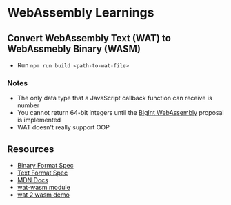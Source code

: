 # WebAssembly Learnings

## Convert WebAssembly Text (WAT) to WebAssmebly Binary (WASM)

- Run `npm run build <path-to-wat-file>`

### Notes

- The only data type that a JavaScript callback function can receive is number
- You cannot return 64-bit integers until the [BigInt WebAssembly](https://github.com/WebAssembly/JS-BigInt-integration) proposal is implemented
- WAT doesn't really support OOP

## Resources

- [Binary Format Spec](https://webassembly.github.io/spec/core/binary/index.html)
- [Text Format Spec](https://webassembly.github.io/spec/core/text/index.html)
- [MDN Docs](https://developer.mozilla.org/en-US/docs/WebAssembly/Understanding_the_text_format)
- [wat-wasm module](https://github.com/battlelinegames/wat-wasm)
- [wat 2 wasm demo](https://webassembly.github.io/wabt/demo/wat2wasm/)
